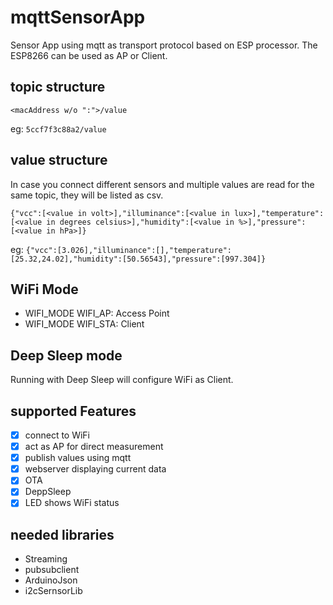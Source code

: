 # mqttSensorApp
Sensor App using mqtt as transport protocol based on ESP processor. The ESP8266 can be used as AP or Client.

## topic structure
`<macAddress w/o ":">/value`

eg: `5ccf7f3c88a2/value`

## value structure
In case you connect different sensors and multiple values are read for the same topic, they will be listed as csv.

`{"vcc":[<value in volt>],"illuminance":[<value in lux>],"temperature":[<value in degrees celsius>],"humidity":[<value in %>],"pressure":[<value in hPa>]}`

eg: `{"vcc":[3.026],"illuminance":[],"temperature":[25.32,24.02],"humidity":[50.56543],"pressure":[997.304]}`

## WiFi Mode
- WIFI_MODE WIFI_AP: Access Point
- WIFI_MODE WIFI_STA: Client

## Deep Sleep mode
Running with Deep Sleep will configure WiFi as Client.

## supported Features
- [X] connect to WiFi
- [X] act as AP for direct measurement
- [X] publish values using mqtt
- [X] webserver displaying current data
- [X] OTA
- [X] DeppSleep
- [X] LED shows WiFi status

## needed libraries
 * Streaming
 * pubsubclient
 * ArduinoJson
 * i2cSernsorLib
